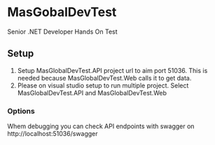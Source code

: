 # MasGobalDevTest
Senior .NET Developer Hands On Test

## Setup
1. Setup MasGlobalDevTest.API project url to aim port 51036. This is needed because MasGlobalDevTest.Web calls it to get data.
2. Please on visual studio setup to run multiple project. Select MasGlobalDevTest.API and MasGlobalDevTest.Web

### Options
Whem debugging you can check API endpoints with swagger on http://localhost:51036/swagger



